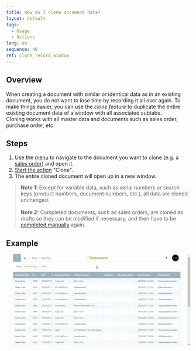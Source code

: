 ```yaml
---
title: How do I clone document data?
layout: default
tags:
  - Usage
  - Actions
lang: en
sequence: 40
ref: clone_record_window
---
```


## Overview
When creating a document with similar or identical data as in an existing document, you do not want to lose time by recording it all over again. To make things easier, you can use the *clone feature* to duplicate the entire existing document data of a window with all associated subtabs.<br>
Cloning works with all master data and documents such as sales order, purchase order, etc.

## Steps
1. Use the [menu](Menu) to navigate to the document you want to clone (e.g. a [sales order](SalesOrder_recording)) and open it.
1. [Start the action](StartAction) "Clone".
1. The entire cloned document will open up in a new window.
 >**Note 1:** Except for variable data, such as serial numbers or search keys (product numbers, document numbers, etc.), all data are cloned unchanged.<br><br>
 >**Note 2:** Completed documents, such as sales orders, are cloned as drafts so they can be modified if necessary, and then have to be [completed manually](DocumentProcessingComplete) again.

## Example
 ![](assets/clone_record_window.gif)
